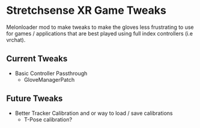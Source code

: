 # Stretchsense XR Game Tweaks

Melonloader mod to make tweaks to make the gloves less frustrating to use for games / applications that are best played using full index controllers (i.e vrchat).


## Current Tweaks

* Basic Controller Passthrough
    * GloveManagerPatch


## Future Tweaks

* Better Tracker Calibration and or way to load / save calibrations
    * T-Pose calibration?


